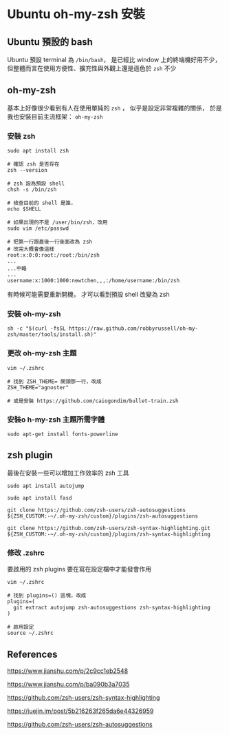 # Ubuntu oh-my-zsh 安裝

## Ubuntu 預設的 bash

Ubuntu 預設 terminal 為 `/bin/bash`，
是已經比 window 上的終端機好用不少，
但整體而言在使用方便性、擴充性與外觀上還是遜色於 `zsh` 不少

## oh-my-zsh

基本上好像很少看到有人在使用單純的 `zsh` ，
似乎是設定非常複雜的關係，
於是我也安裝目前主流框架： `oh-my-zsh`

### 安裝 zsh

```shell
sudo apt install zsh

# 確認 zsh 是否存在
zsh --version

# zsh 設為預設 shell
chsh -s /bin/zsh

# 檢查目前的 shell 是誰，
echo $SHELL

# 如果出現的不是 /user/bin/zsh，改用
sudo vim /etc/passwd

# 把第一行跟最後一行後面改為 zsh 
# 改完大概會像這樣
root:x:0:0:root:/root:/bin/zsh
...
...中略
...
username:x:1000:1000:newtchen,,,:/home/username:/bin/zsh
```

有時候可能需要重新開機，
才可以看到預設 shell 改變為 zsh

### 安裝 oh-my-zsh

```shell
sh -c "$(curl -fsSL https://raw.github.com/robbyrussell/oh-my-zsh/master/tools/install.sh)"
```

### 更改 oh-my-zsh 主題

```shell
vim ~/.zshrc

# 找到 ZSH_THEME= 開頭那一行，改成
ZSH_THEME="agnoster"

# 或是安裝 https://github.com/caiogondim/bullet-train.zsh
```

### 安裝o h-my-zsh 主題所需字體

```shell
sudo apt-get install fonts-powerline
```

## zsh plugin

最後在安裝一些可以增加工作效率的 zsh 工具

```shell
sudo apt install autojump

sudo apt install fasd

git clone https://github.com/zsh-users/zsh-autosuggestions ${ZSH_CUSTOM:-~/.oh-my-zsh/custom}/plugins/zsh-autosuggestions

git clone https://github.com/zsh-users/zsh-syntax-highlighting.git ${ZSH_CUSTOM:-~/.oh-my-zsh/custom}/plugins/zsh-syntax-highlighting
```

### 修改 .zshrc

要啟用的 zsh plugins 要在寫在設定檔中才能發會作用

```shell
vim ~/.zshrc

# 找到 plugins=() 區塊，改成
plugins=(
  git extract autojump zsh-autosuggestions zsh-syntax-highlighting
)

# 啟用設定
source ~/.zshrc
```

## References

https://www.jianshu.com/p/2c9cc1eb2548

https://www.jianshu.com/p/ba090b3a7035

https://github.com/zsh-users/zsh-syntax-highlighting

https://juejin.im/post/5b216263f265da6e44326959

https://github.com/zsh-users/zsh-autosuggestions